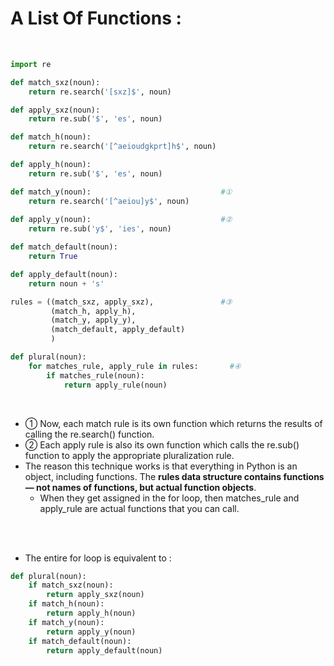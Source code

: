 # A List Of Functions :
</br>

```python
import re

def match_sxz(noun):
    return re.search('[sxz]$', noun)

def apply_sxz(noun):
    return re.sub('$', 'es', noun)

def match_h(noun):
    return re.search('[^aeioudgkprt]h$', noun)

def apply_h(noun):
    return re.sub('$', 'es', noun)

def match_y(noun):                             #①
    return re.search('[^aeiou]y$', noun)
        
def apply_y(noun):                             #②
    return re.sub('y$', 'ies', noun)

def match_default(noun):
    return True

def apply_default(noun):
    return noun + 's'

rules = ((match_sxz, apply_sxz),               #③
         (match_h, apply_h),
         (match_y, apply_y),
         (match_default, apply_default)
         )

def plural(noun):           
    for matches_rule, apply_rule in rules:       #④
        if matches_rule(noun):
            return apply_rule(noun)
```
</br>

- ① Now, each match rule is its own function which returns the results of calling the re.search() function.
- ② Each apply rule is also its own function which calls the re.sub() function to apply the appropriate pluralization rule.
- The reason this technique works is that everything in Python is an object, including functions. The **rules data structure contains functions — not names of functions, but actual function objects**.
    - When they get assigned in the for loop, then matches_rule and apply_rule are actual functions that you can call.
</br>
</br>

- The entire for loop is equivalent to :

```python
def plural(noun):
    if match_sxz(noun):
        return apply_sxz(noun)
    if match_h(noun):
        return apply_h(noun)
    if match_y(noun):
        return apply_y(noun)
    if match_default(noun):
        return apply_default(noun)
```